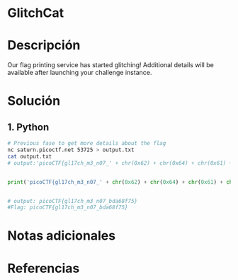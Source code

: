 # GlitchCat

# Descripción 

Our flag printing service has started glitching!
Additional details will be available after launching your challenge instance.

# Solución 
## 1. Python

```bash
# Previous fase to get more details about the flag
nc saturn.picoctf.net 53725 > output.txt
cat output.txt
# output:'picoCTF{gl17ch_m3_n07_' + chr(0x62) + chr(0x64) + chr(0x61) + chr(0x36) + chr(0x38) + chr(0x66) + chr(0x37) + chr(0x35) + '}'
```

``` python

print('picoCTF{gl17ch_m3_n07_' + chr(0x62) + chr(0x64) + chr(0x61) + chr(0x36) + chr(0x38) + chr(0x66) + chr(0x37) + chr(0x35) + '}')


# output: picoCTF{gl17ch_m3_n07_bda68f75}
#Flag: picoCTF{gl17ch_m3_n07_bda68f75}

```
# Notas adicionales 

# Referencias 
